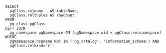     SELECT
      pgClass.relname   AS tableName,
      pgClass.reltuples AS rowCount
    FROM
      pg_class pgClass
    LEFT JOIN
      pg_namespace pgNamespace ON (pgNamespace.oid = pgClass.relnamespace)
    WHERE
      pgNamespace.nspname NOT IN ('pg_catalog', 'information_schema') AND
      pgClass.relkind='r';
